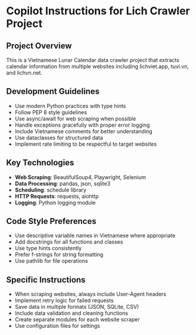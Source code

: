 # Copilot Instructions for Lich Crawler Project

<!-- Use this file to provide workspace-specific custom instructions to Copilot. For more details, visit https://code.visualstudio.com/docs/copilot/copilot-customization#_use-a-githubcopilotinstructionsmd-file -->

## Project Overview
This is a Vietnamese Lunar Calendar data crawler project that extracts calendar information from multiple websites including lichviet.app, tuvi.vn, and lichvn.net.

## Development Guidelines
- Use modern Python practices with type hints
- Follow PEP 8 style guidelines
- Use async/await for web scraping when possible
- Handle exceptions gracefully with proper error logging
- Include Vietnamese comments for better understanding
- Use dataclasses for structured data
- Implement rate limiting to be respectful to target websites

## Key Technologies
- **Web Scraping**: BeautifulSoup4, Playwright, Selenium
- **Data Processing**: pandas, json, sqlite3
- **Scheduling**: schedule library
- **HTTP Requests**: requests, aiohttp
- **Logging**: Python logging module

## Code Style Preferences
- Use descriptive variable names in Vietnamese where appropriate
- Add docstrings for all functions and classes
- Use type hints consistently
- Prefer f-strings for string formatting
- Use pathlib for file operations

## Specific Instructions
- When scraping websites, always include User-Agent headers
- Implement retry logic for failed requests
- Save data in multiple formats (JSON, SQLite, CSV)
- Include data validation and cleaning functions
- Create separate modules for each website scraper
- Use configuration files for settings
